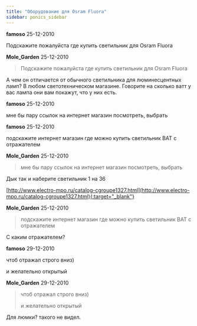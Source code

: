 ```yaml
---
title: "Оборудование для Osram Fluora"
sidebar: ponics_sidebar
---
```


**famoso** 25-12-2010

Подскажите пожалуйста где купить светильник для Osram Fluora


**Mole_Garden** 25-12-2010

> Подскажите пожалуйста где купить светильник для Osram Fluora

А чем он отличается от обычного светильника для люминесцентных ламп? В любом светотехническом магазине. Говорите на сколько ватт у вас лампа они вам покажут, что у них есть.


**famoso** 25-12-2010

мне бы пару ссылок на интернет магазин посмотреть, выбрать


**famoso** 25-12-2010

подскажите интернет магазин где можно купить светильник BAT с отражателем


**Mole_Garden** 25-12-2010

> мне бы пару ссылок на интернет магазин посмотреть, выбрать

Дык так и наберите светильник 1 на 36

[http://www.electro-mpo.ru/catalog-cgroupe1327.html](http://www.electro-mpo.ru/catalog-cgroupe1327.html){:target="_blank"}


**Mole_Garden** 25-12-2010

> подскажите интернет магазин где можно купить светильник BAT с отражателем

С каким отражателем?


**famoso** 29-12-2010

чтоб отражал строго вниз)

и желательно открытый


**Mole_Garden** 29-12-2010

> чтоб отражал строго вниз)
> 
> и желательно открытый

Для люмки? такого не видел. 


